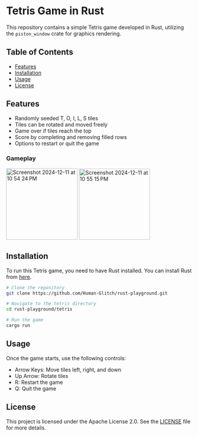 # Tetris Game in Rust

This repository contains a simple Tetris game developed in Rust, utilizing the `piston_window` crate for graphics rendering.

## Table of Contents
- [Features](#features)
- [Installation](#installation)
- [Usage](#usage)
- [License](#license)

## Features
- Randomly seeded T, O, I, L, S tiles
- Tiles can be rotated and moved freely
- Game over if tiles reach the top
- Score by completing and removing filled rows
- Options to restart or quit the game

### Gameplay
<img width="193" alt="Screenshot 2024-12-11 at 10 54 24 PM" src="https://github.com/user-attachments/assets/4b4726e9-b75e-463f-bc36-5501fcfcb71c" />


<img width="192" alt="Screenshot 2024-12-11 at 10 55 15 PM" src="https://github.com/user-attachments/assets/22d47137-e24e-4d87-93ce-6b01cfadd2af" />


## Installation
To run this Tetris game, you need to have Rust installed. You can install Rust from [here](https://www.rust-lang.org/).

```bash
# Clone the repository
git clone https://github.com/Human-Glitch/rust-playground.git

# Navigate to the tetris directory
cd rust-playground/tetris

# Run the game
cargo run
```

## Usage
Once the game starts, use the following controls:

- Arrow Keys: Move tiles left, right, and down
- Up Arrow: Rotate tiles
- R: Restart the game
- Q: Quit the game

## License
This project is licensed under the Apache License 2.0. See the [LICENSE](../LICENSE) file for more details.
